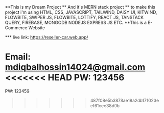 **This is my Dream Project 
** And it's MERN stack project
** to make this project i'm using HTML, CSS, JAVASCRIPT, TAILWIND, DAISY UI, KITWIND, FLOWBITE, SWIPER JS, FLOWBITE, LOTTIFY, REACT JS, TANSTACK QUERY, FIREBASE, MONGODB NODEJS EXPRESS JS ETC.
**This is a E-Commerce Website

*** live link: https://reseller-car.web.app/

Email: mdiqbalhossin14024@gmail.com
<<<<<<< HEAD
PW: 123456
=======
PW: 123456
>>>>>>> 487f08e5b3878ae18a2db171023eef61cee38d0b
